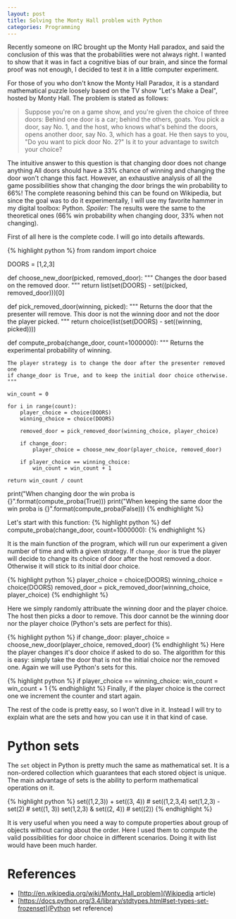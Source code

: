 ```yaml
---
layout: post
title: Solving the Monty Hall problem with Python
categories: Programming
---
```


Recently someone on IRC brought up the Monty Hall paradox, and said the conclusion of this was that the probabilities were not always right.
I wanted to show that it was in fact a cognitive bias of our brain, and since the formal proof was not enough, I decided to test it in a little computer experiment.

For those of you who don't know the Monty Hall Paradox, it is a standard mathematical puzzle loosely based on the TV show "Let's Make a Deal", hosted by Monty Hall.
The problem is stated as follows:

>Suppose you're on a game show, and you're given the choice of three doors: Behind one door is a car; behind the others, goats.
>You pick a door, say No. 1, and the host, who knows what's behind the doors, opens another door, say No. 3, which has a goat.
>He then says to you, "Do you want to pick door No. 2?" Is it to your advantage to switch your choice?

The intuitive answer to this question is that changing door does not change anything
All doors should have a 33% chance of winning and changing the door won't change this fact.
However, an exhaustive analysis of all the game possibilities show that changing the door brings the win probability to 66%!
The complete reasoning behind this can be found on Wikipedia, but since the goal was to do it experimentally, I will use my favorite hammer in my digital toolbox: Python.
*Spoiler:* The results were the same to the theoretical ones (66% win probability when changing door, 33% when not changing).

First of all here is the complete code.
I will go into details aftewards.

{% highlight python %}
from random import choice

DOORS = [1,2,3]

def choose_new_door(picked, removed_door):
    """
    Changes the door based on the removed door.
    """
    return list(set(DOORS) - set((picked, removed_door)))[0]

def pick_removed_door(winning, picked):
    """
    Returns the door that the presenter will remove.
    This door is not the winning door and not the door the player picked.
    """
    return choice(list(set(DOORS) - set((winning, picked))))

def compute_proba(change_door, count=1000000):
    """
    Returns the experimental probability of winning.

    The player strategy is to change the door after the presenter removed one
    if change_door is True, and to keep the initial door choice otherwise.
    """

    win_count = 0

    for i in range(count):
        player_choice = choice(DOORS)
        winning_choice = choice(DOORS)

        removed_door = pick_removed_door(winning_choice, player_choice)

        if change_door:
            player_choice = choose_new_door(player_choice, removed_door)

        if player_choice == winning_choice:
            win_count = win_count + 1

    return win_count / count

print("When changing door the win proba is {}".format(compute_proba(True)))
print("When keeping the same door the win proba is {}".format(compute_proba(False)))
{% endhighlight %}

Let's start with this function:
{% highlight python %}
def compute_proba(change_door, count=1000000):
{% endhighlight %}

It is the main function of the program, which will run our experiment a given number of time and with a given strategy.
If `change_door` is true the player will decide to change its choice of door after the host removed a door.
Otherwise it will stick to its initial door choice.

{% highlight python %}
        player_choice = choice(DOORS)
        winning_choice = choice(DOORS)
        removed_door = pick_removed_door(winning_choice, player_choice)
{% endhighlight %}

Here we simply randomly attribuate the winning door and the player choice.
The host then picks a door to remove.
This door cannot be the winning door nor the player choice (Python's sets are perfect for this).

{% highlight python %}
        if change_door:
            player_choice = choose_new_door(player_choice, removed_door)
{% endhighlight %}
Here the player changes it's door choice if asked to do so.
The algorithm for this is easy: simply take the door that is not the initial choice nor the removed one.
Again we will use Python's sets for this.

{% highlight python %}
        if player_choice == winning_choice:
            win_count = win_count + 1
{% endhighlight %}
Finally, if the player choice is the correct one we increment the counter and start again.

The rest of the code is pretty easy, so I won't dive in it.
Instead I will try to explain what are the sets and how you can use it in that kind of case.

# Python sets
The `set` object in Python is pretty much the same as mathematical set.
It is a non-ordered collection which guarantees that each stored object is unique.
The main advantage of sets is the ability to perform mathematical operations on it.

{% highlight python %}
set((1,2,3)) + set((3, 4)) # set((1,2,3,4)
set(1,2,3) - set(2) # set((1, 3))
set(1,2,3) & set((2, 4)) # set((2))
{% endhighlight %}

It is very useful when you need a way to compute properties about group of objects without caring about the order.
Here I used them to compute the valid possibilities for door choice in different scenarios.
Doing it with list would have been much harder.


# References
* [http://en.wikipedia.org/wiki/Monty_Hall_problem](Wikipedia article)
* [https://docs.python.org/3.4/library/stdtypes.html#set-types-set-frozenset](Python set reference)
